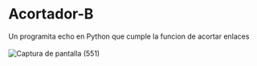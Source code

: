 # Acortador-B
Un programita echo en Python que cumple la funcion de acortar enlaces<br><br>
![Captura de pantalla (551)](https://user-images.githubusercontent.com/79738875/111019391-2b441e80-837c-11eb-9bab-b27065104037.png)
